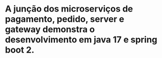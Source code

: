 # A junção dos microserviços de pagamento, pedido, server e gateway demonstra o desenvolvimento em java 17 e spring boot 2.


